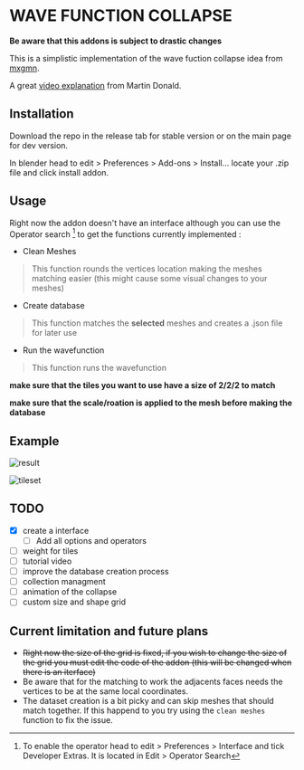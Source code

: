# WAVE FUNCTION COLLAPSE

**Be aware that this addons is subject to drastic changes**

This is a simplistic implementation of the wave fuction collapse idea from [mxgmn](https://github.com/mxgmn/WaveFunctionCollapse).

A great [video explanation](https://www.youtube.com/watch?v=2SuvO4Gi7uY) from Martin Donald.

## Installation

Download the repo in the release tab for stable version or on the main page for dev version.

In blender head to edit > Preferences > Add-ons > Install...
locate your .zip file and click install addon.

## Usage

Right now the addon doesn't have an interface although you can use the Operator search [^operator] to get the functions currently implemented :
- Clean Meshes
> This function rounds the vertices location making the meshes matching easier (this might cause some visual changes to your meshes)
- Create database
> This function matches the __selected__ meshes and creates a .json file for later use
- Run the wavefunction
> This function runs the wavefunction

**make sure that the tiles you want to use have a size of 2/2/2 to match**

**make sure that the scale/roation is applied to the mesh before making the database**

## Example

![result](https://github.com/Gus-The-Forklift-Driver/blenderWFC/blob/master/media/simpleExample.png)

![tileset](https://github.com/Gus-The-Forklift-Driver/blenderWFC/blob/master/media/simpleExampleTileset.png)


## TODO

- [x] create a interface
    - [ ] Add all options and operators
- [ ] weight for tiles
- [ ] tutorial video
- [ ] improve the database creation process
- [ ] collection managment
- [ ] animation of the collapse
- [ ] custom size and shape grid

## Current limitation and future plans

- ~~Right now the size of the grid is fixed, if you wish to change the size of the grid you must edit the code of the addon (this will be changed when there is an iterface)~~
- Be aware that for the matching to work the adjacents faces needs the vertices to be at the same local coordinates.
- The dataset creation is a bit picky and can skip meshes that should match together. If this happend to you try using the `clean meshes` function to fix the issue.

[^operator]:
    To enable the operator head to edit > Preferences > Interface and tick Developer Extras. It is located in Edit > Operator Search